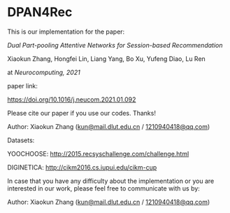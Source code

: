 # DPAN4Rec
This is our implementation for the paper:

_Dual Part-pooling Attentive Networks for Session-based Recommendation_ 

Xiaokun Zhang, Hongfei Lin, Liang Yang, Bo Xu, Yufeng Diao, Lu Ren

at _Neurocomputing, 2021_

paper link:

https://doi.org/10.1016/j.neucom.2021.01.092

Please cite our paper if you use our codes. Thanks!

Author: Xiaokun Zhang (kun@mail.dlut.edu.cn / 1210940418@qq.com)

Datasets:

YOOCHOOSE: http://2015.recsyschallenge.com/challenge.html

DIGINETICA: http://cikm2016.cs.iupui.edu/cikm-cup

In case that you have any difficulty about the implementation or you are interested in our work, please feel free to communicate with us by:

Author: Xiaokun Zhang (kun@mail.dlut.edu.cn / 1210940418@qq.com)
